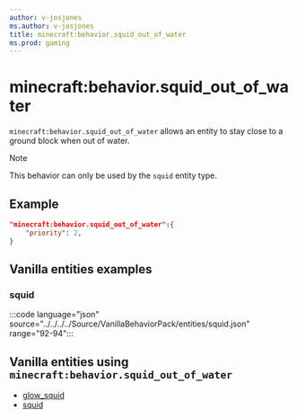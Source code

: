 ```yaml
---
author: v-josjones
ms.author: v-josjones
title: minecraft:behavior.squid_out_of_water
ms.prod: gaming
---
```


# minecraft:behavior.squid_out_of_water

`minecraft:behavior.squid_out_of_water` allows an entity to stay close to a ground block when out of water.

> [!NOTE]
> This behavior can only be used by the `squid` entity type.

## Example

```json
"minecraft:behavior.squid_out_of_water":{
    "priority": 2,
}
```

## Vanilla entities examples

### squid

:::code language="json" source="../../../../Source/VanillaBehaviorPack/entities/squid.json" range="92-94":::

## Vanilla entities using `minecraft:behavior.squid_out_of_water`

- [glow_squid](../../../../Source/VanillaBehaviorPack_Snippets/entities/glow_squid.md)
- [squid](../../../../Source/VanillaBehaviorPack_Snippets/entities/squid.md)
